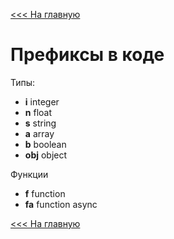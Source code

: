[<<< На главную](./index.MD)

# Префиксы в коде

Типы:
- **i** integer
- **n** float
- **s** string
- **a** array
- **b** boolean
- **obj** object

Функции
- **f** function
- **fa** function async


[<<< На главную](./index.MD)